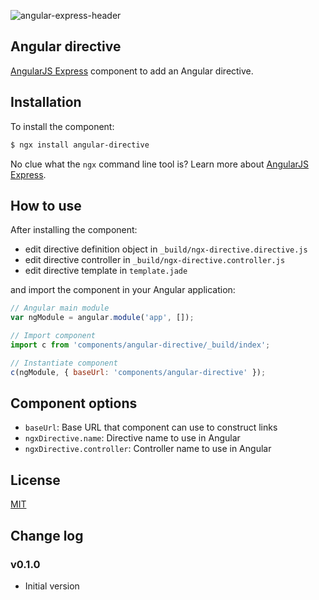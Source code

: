 ![angular-express-header](https://cloud.githubusercontent.com/assets/1859381/8266502/d94e93ce-1731-11e5-9b9d-9b9e58c5369f.png)

## Angular directive

[AngularJS Express](https://github.com/angular-express/angular-express) component to add an Angular directive.

## Installation

To install the component:

```bash
$ ngx install angular-directive
```

No clue what the `ngx` command line tool is? Learn more about [AngularJS Express](https://github.com/angular-express/angular-express).

## How to use

After installing the component:

- edit directive definition object in `_build/ngx-directive.directive.js`
- edit directive controller in `_build/ngx-directive.controller.js`
- edit directive template in `template.jade`

and import the component in your Angular application:

```javascript
// Angular main module
var ngModule = angular.module('app', []);

// Import component
import c from 'components/angular-directive/_build/index';

// Instantiate component
c(ngModule, { baseUrl: 'components/angular-directive' });
```

## Component options

- `baseUrl`: Base URL that component can use to construct links
- `ngxDirective.name`: Directive name to use in Angular
- `ngxDirective.controller`: Controller name to use in Angular

## License

[MIT](LICENSE)

## Change log

### v0.1.0

- Initial version
